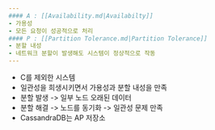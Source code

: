 ```yaml
--- 
#### A : [[Availability.md|Availabilty]]
- 가용성
- 모든 요청이 성공적으로 처리
#### P : [[Partition Tolerance.md|Partition Tolerance]]
- 분할 내성
- 네트워크 분할이 발생해도 시스템이 정상적으로 작동
--- 
```

- C를 제외한 시스템
- 일관성을 희생시키면서 가용성과 분할 내성을 만족
- 분할 발생 -> 일부 노드 오래된 데이터
- 분할 해결 -> 노드를 동기화 -> 일관성 문제 만족
- CassandraDB는 AP 저장소